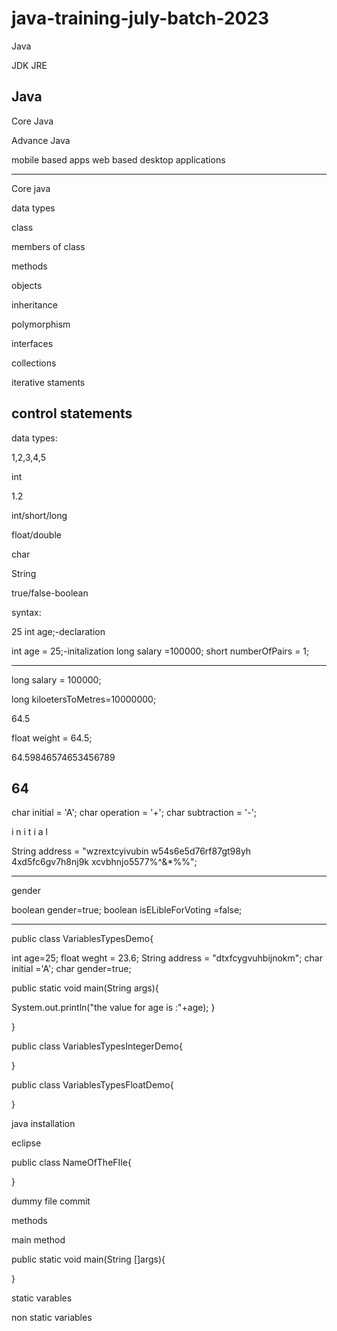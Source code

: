 # java-training-july-batch-2023

Java

JDK
JRE


Java
--------------


Core Java

Advance Java

mobile based apps
web based 
desktop applications

-------------------------------------------------------
Core java

data types

class

members of class

methods

objects

inheritance

polymorphism

interfaces

collections

iterative staments

control statements
------------------------------

data types:

1,2,3,4,5

int

1.2

int/short/long

float/double


char

String

true/false-boolean



syntax:

25
int age;-declaration

int age = 25;-initalization
long salary =100000;
short numberOfPairs = 1;

-----------------------------------
long salary = 100000;

long kiloetersToMetres=10000000;


64.5

float weight = 64.5;

64.59846574653456789

64
---------------------------

char initial = 'A';
char operation = '+';
char subtraction = '-';

i n i t i a l


String address = "wzrextcyivubin w54s6e5d76rf87gt98yh 4xd5fc6gv7h8nj9k xcvbhnjo5577%^&*%%";

--------------------------------------------------------------------------------

gender

boolean gender=true;
boolean isELibleForVoting =false;

-------------------------------------

public class VariablesTypesDemo{

int age=25;
float weght = 23.6;
String address = "dtxfcygvuhbijnokm";
char initial ='A';
char gender=true;

public static void main(String args){

System.out.println("the value for age is :"+age);
}




}


public class VariablesTypesIntegerDemo{



}


public class VariablesTypesFloatDemo{



}


java installation


eclipse 



public class NameOfTheFIle{



}

dummy file commit



methods




main method

public static void main(String []args){

}

static varables

non static variables













